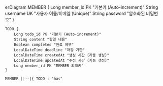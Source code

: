 erDiagram
MEMBER {
Long member_id PK "기본키 (Auto-increment)"
String username UK "사용자 이름/이메일 (Unique)"
String password "암호화된 비밀번호"
}

    TODO {
        Long todo_id PK "기본키 (Auto-increment)"
        String content "할일 내용"
        Boolean completed "완료 여부"
        LocalDateTime deadline "마감 기한"
        LocalDateTime createdAt "생성 시간 (자동 생성)"
        LocalDateTime updatedAt "수정 시간 (자동 생성)"
        Long member_id FK "MEMBER 외래키"
    }

    MEMBER ||--|{ TODO : "has"